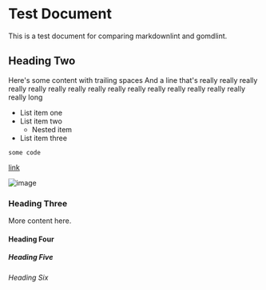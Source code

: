 # Test Document

This is a test document for comparing markdownlint and gomdlint.

## Heading Two

Here's some content with    trailing spaces
And a line that's really really really really really really really really really really really really really really really really long

* List item one
* List item two  
  * Nested item
* List item three

```
some code
```

[link](http://example.com)

![image](image.png)

### Heading Three

More content here.

#### Heading Four

##### Heading Five

###### Heading Six
